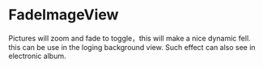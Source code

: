 # FadeImageView

Pictures will zoom and fade to toggle，this will make a nice dynamic fell. this can be use in the loging background view. Such effect can also see in electronic album.